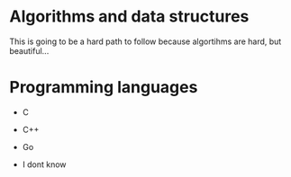 
# Algorithms and data structures

This is going to be a hard path to follow because algortihms are hard, but beautiful...

# Programming languages

* C

* C++

* Go

* I dont know

